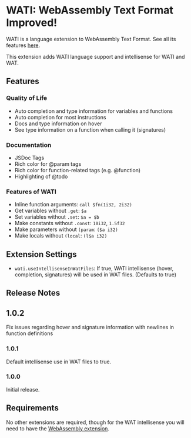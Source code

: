 # WATI: WebAssembly Text Format Improved!
WATI is a language extension to WebAssembly Text Format. See all its features [here](https://github.com/UltimatePro-Grammer/wati#readme).

This extension adds WATI language support and
intellisense for WATI and WAT.

## Features
### Quality of Life
 - Auto completion and type information for variables and functions
 - Auto completion for most instructions
 - Docs and type information on hover
 - See type information on a function when calling it (signatures)

### Documentation
 - JSDoc Tags
 - Rich color for @param tags
 - Rich color for function-related tags (e.g. @function)
 - Highlighting of @todo

### Features of WATI
 - Inline function arguments: `call $fn(1i32, 2i32)`
 - Get variables without `.get`: `$a`
 - Set variables without `.set`: `$a = $b`
 - Make constants without `.const`: `10i32`, `1.5f32`
 - Make parameters without `(param`: `($a i32)`
 - Make locals without `(local`: `(l$a i32)`

## Extension Settings
- `wati.useIntellisenseInWatFiles`: If true, WATI 
intellisense (hover, completion, signatures) will be used 
in WAT files. (Defaults to true)

## Release Notes
## 1.0.2
Fix issues regarding hover and signature information with newlines in function definitions

### 1.0.1
Default intellisense use in WAT files to true.

### 1.0.0
Initial release.

## Requirements
No other extensions are required, though for 
the WAT intellisense you will need to have the 
[WebAssembly extension](https://marketplace.visualstudio.com/items?itemName=dtsvet.vscode-wasm).

